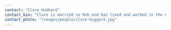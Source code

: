```yaml
---
contact: "Clare Hubbard"
contact_bio: "Clare is married to Rob and has lived and worked in the mission field in the Dominican Republic, Uganda, Malawi, Moldova and Cambodia. Now based in Witney, Clare is excited to support and encourage mission both locally and further afield."
contact_photo: "/images/people/clare-huggard.jpg"
---
```

